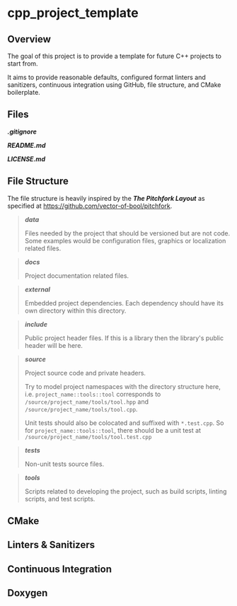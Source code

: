 # cpp_project_template

## Overview
The goal of this project is to provide a template for future C++ projects to start from.

It aims to provide reasonable defaults, configured format linters and sanitizers, continuous integration using GitHub, file structure, and CMake boilerplate.

## Files
***.gitignore***

***README.md***

***LICENSE.md***

## File Structure
The file structure is heavily inspired by the ___The Pitchfork Layout___ as specified at https://github.com/vector-of-bool/pitchfork.

> ***data***
> 
> Files needed by the project that should be versioned but are not code. Some examples would be configuration files, graphics or localization related files.

> ***docs***
> 
> Project documentation related files.

> ***external***
> 
> Embedded project dependencies. Each dependency should have its own directory within this directory.

> ***include***
> 
> Public project header files. If this is a library then the library's public header will be here.

> ***source***
>
> Project source code and private headers.
> 
> Try to model project namespaces with the directory structure here, i.e. ```project_name::tools::tool``` corresponds to ```/source/project_name/tools/tool.hpp``` and ```/source/project_name/tools/tool.cpp```.
> 
> Unit tests should also be colocated and suffixed with ```*.test.cpp```. So for ```project_name::tools::tool```, there should be a unit test at ```/source/project_name/tools/tool.test.cpp```

> ***tests***
>
> Non-unit tests source files. 

> ***tools***
>
> Scripts related to developing the project, such as build scripts, linting scripts, and test scripts.

## CMake

## Linters & Sanitizers

## Continuous Integration

## Doxygen